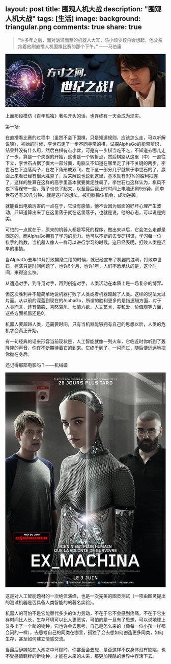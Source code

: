 layout: post
title: 围观人机大战
description: "围观人机大战"
tags: [生活]
image:
background: triangular.png
comments: true
share: true
---

>“许多年之后，面对汹涌而至的机器人大军，马小烦少校将会想起，他父亲抱着他刷直播人机围棋比赛的那个下午。”     ——马伯庸

![img](./images/article/2016-3-9/2.png)

上面那段模仿《百年孤独》著名开头的话，也许终有一天会成为现实。

第一场:

在直播看比赛的过程中（虽然不会下围棋，只是知道规则，应该怎么走，可以听解说嘛），初始的时候，李世石走了一步不同寻常的棋，试探AlphaGo的能否辨识，结果并没有什么用，然后白棋有点小优，可是有一步棋当吃不吃，不知道去哪儿走了一步，算是一个失误的开始，这也是一个转折点，然后棋路从这里（中）一直往下立，李世石占据了很大一部分面，电脑又不知道在哪里走了并不关键的两步，李世石左下连落两子，在左下角形成双飞，左下这一部分几乎就属于李世石的了，赢面上来看已经有很大胜算了，后来解说也说到这里，基本就有90%的胜利把握了，这样的胜算在这样的高手里基本就要奠定胜局了，李世石也这样认为，棋风不仅下得保守一些，落子也快了起来，以至最后截止时时间上电脑还剩9分钟，而李世石还有30几分钟。就是这样的想法，被电脑抓住机会，成功逆袭。

就能看出电脑厉害的一点在于，它没有感情，他不会因为局面的好坏心理产生波动，只知道算出来了在这里落子就在这里落子，也就是说，他的心态，可以说是完美。

可怕的一点就在于，原来的机器人都是写死的程序，做出来以后，它会怎么走都是固定的，而AlphaGo拥有了学习的能力。他可以不断的去专研棋谱，学习每一位棋手的路数，当机器人像人一样可以进行学习的时候，这已经表明，打败人类是迟早的事情。

当AlphaGo去年10月打败樊麾二段的时候，就已经宣布了机器的胜利，打败李世石，柯洁只是时间问题了，也许6个月，也许1年，人们不愿承认的是，这个时间，来得这么快。

从遭遇对手，到寻觅对手，再到创造对手，人类活动在本质上是一场复杂的博弈。

但这次胜利并不能简单地说机器打败了人类或者机器超越了人类。这样的说法太过片面。从以前的深蓝到现在的AlphaGo，所谓的胜利更多的是指逻辑方面，对于人类而言，还有情感、喜怒哀乐、七情六欲、人文艺术、美和爱、价值观等方面，这些方面机器还是0。

机器人要超越人类，还需要时间，只有当机器能够拥有自己的思想以后，人类的危机才会真正开始。

有一句经典的话来形容当前现状是，人工智能就像一列火车，它临近时你听到了轰隆隆的声音，你在不断期待着它的到来。它终于到了，一闪而过，随后便远远地把你抛在身后。

还记得那部电影吗？——机械姬

![img](./images/article/2016-3-9/1.jpg)

这是对人工智能题材的一次绝佳演绎，也是一次完美的图灵测试（一项由图灵提出的测试机器是否具备人类智能的的著名实验）。

机器人的可怕不是它能替代多少的体力劳动，不在于它不会感到疼痛，不在于它生存时间比人长，生存环境可以比人更恶劣，可怕的是一旦有了思想，可以说地球上又多出了一个新的物种。它也许会去思考，自己是怎么来的（像每一位小孩一样都会问的一样），去思考自己的同类在哪里，孤独了会去想如何创造更多同类，如何生存，甚至如何建立情感交流。

当最后伊娃站在人潮之中环顾时，你甚至会去想，是否这样不仅身体没有缺陷，也不受感情羁绊的新物种，才能在未来的未来，那更加残酷的世界中存活下去。
